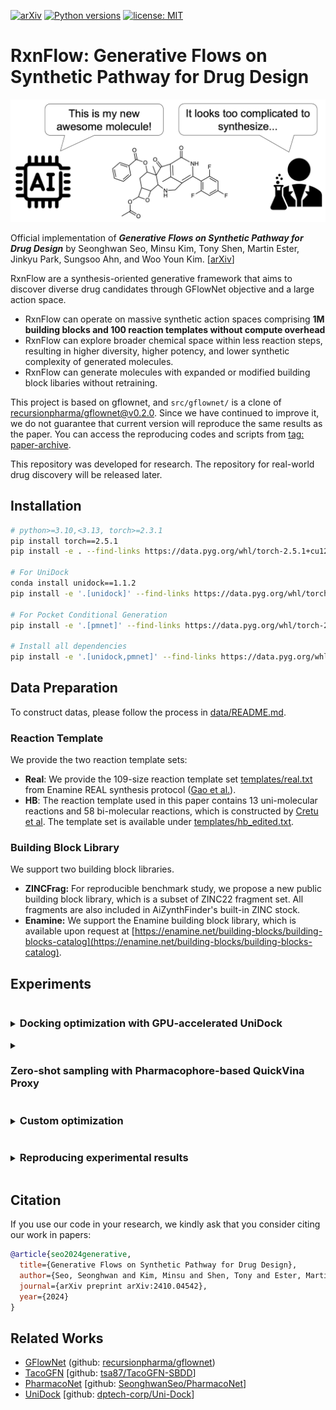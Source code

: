 [![arXiv](https://img.shields.io/badge/arXiv-1234.56789-b31b1b.svg)](https://arxiv.org/abs/2410.04542)
[![Python versions](https://img.shields.io/badge/Python-3.10%2B-blue)](https://www.python.org/downloads/)
[![license: MIT](https://img.shields.io/badge/License-MIT-purple.svg)](LICENSE)

# RxnFlow: Generative Flows on Synthetic Pathway for Drug Design

<img src="image/overview.png" width=600>

Official implementation of **_Generative Flows on Synthetic Pathway for Drug Design_** by Seonghwan Seo, Minsu Kim, Tony Shen, Martin Ester, Jinkyu Park, Sungsoo Ahn, and Woo Youn Kim. [[arXiv](https://arxiv.org/abs/2410.04542)]

RxnFlow are a synthesis-oriented generative framework that aims to discover diverse drug candidates through GFlowNet objective and a large action space.

- RxnFlow can operate on massive synthetic action spaces comprising **1M building blocks and 100 reaction templates without compute overhead**
- RxnFlow can explore broader chemical space within less reaction steps, resulting in higher diversity, higher potency, and lower synthetic complexity of generated molecules.
- RxnFlow can generate molecules with expanded or modified building block libaries without retraining.

This project is based on gflownet, and `src/gflownet/` is a clone of [recursionpharma/gflownet@v0.2.0](https://github@v0.2.0.com/recursionpharma/gflownet/tree/v0@v0.2.0.2@v0.2.0.0).
Since we have continued to improve it, we do not guarantee that current version will reproduce the same results as the paper.
You can access the reproducing codes and scripts from [tag: paper-archive](https://github.com/SeonghwanSeo/RxnFlow/tree/paper-archive).

This repository was developed for research.
The repository for real-world drug discovery will be released later.

## Installation

```bash
# python>=3.10,<3.13, torch>=2.3.1
pip install torch==2.5.1
pip install -e . --find-links https://data.pyg.org/whl/torch-2.5.1+cu121.html

# For UniDock
conda install unidock==1.1.2
pip install -e '.[unidock]' --find-links https://data.pyg.org/whl/torch-2.5.1+cu121.html

# For Pocket Conditional Generation
pip install -e '.[pmnet]' --find-links https://data.pyg.org/whl/torch-2.5.1+cu121.html

# Install all dependencies
pip install -e '.[unidock,pmnet]' --find-links https://data.pyg.org/whl/torch-2.5.1+cu121.html
```

## Data Preparation

To construct datas, please follow the process in [data/README.md](data/README.md).

### Reaction Template

We provide the two reaction template sets:

- **Real**: We provide the 109-size reaction template set [templates/real.txt](templates/real.txt) from Enamine REAL synthesis protocol ([Gao et al.](https://github.com/wenhao-gao/synformer)).
- **HB**: The reaction template used in this paper contains 13 uni-molecular reactions and 58 bi-molecular reactions, which is constructed by [Cretu et al](https://github.com/mirunacrt/synflownet). The template set is available under [templates/hb_edited.txt](template/hb_edited.txt).

### Building Block Library

We support two building block libraries.

- **ZINCFrag:** For reproducible benchmark study, we propose a new public building block library, which is a subset of ZINC22 fragment set. All fragments are also included in AiZynthFinder's built-in ZINC stock.
- **Enamine:** We support the Enamine building block library, which is available upon request at [https://enamine.net/building-blocks/building-blocks-catalog](https://enamine.net/building-blocks/building-blocks-catalog).

## Experiments

<details>
<summary><h3 style="display:inline-block"> Docking optimization with GPU-accelerated UniDock</h3></summary>

You can optimize the docking score with GPU-accelerated [UniDock](https://pubs.acs.org/doi/10.1021/acs.jctc.2c01145).

```bash
python scripts/opt_unidock.py -h
python scripts/opt_unidock.py \
  -p <Protein PDB path> \
  -c <Center X> <Center Y> <Center Z> \
  -l <Reference ligand, required if center is empty. > \
  -s <Size X> <Size Y> <Size Z> \
  -o <Output directory> \
  -n <Num Oracles (default: 1000)> \
  --filter <drugfilter; choice=(lipinski, veber, null); default: lipinski> \
  --batch_size <Num generations per oracle; default: 64> \
  --env_dir <Environment directory> \
  --subsampling_ratio <Subsample ratio; memory-variance trade-off; default: 0.01>
```

You can also perform multi-objective optimization ([Multi-objective GFlowNet](https://arxiv.org/abs/2210.12765)) for docking score and QED.

```bash
python scripts/opt_unidock_moo.py -h
python scripts/opt_unidock_moo.py \
  -p <Protein PDB path> \
  -c <Center X> <Center Y> <Center Z> \
  -l <Reference ligand, required if center is empty. > \
  -s <Size X> <Size Y> <Size Z> \
  -o <Output directory> \
  -n <Num Oracles (default: 1000)> \
  --batch_size <Num generations per oracle; default: 64> \
  --env_dir <Environment directory> \
  --subsampling_ratio <Subsample ratio; memory-variance trade-off; default: 0.01>
```

**Example (KRAS G12C mutation)**

- Use center coordinates

  ```bash
  python scripts/opt_unidock.py -p ./data/examples/6oim_protein.pdb -c 1.872 -8.260 -1.361 -o ./log/kras --filter veber
  ```

- Use center of the reference ligand

  ```bash
  python scripts/opt_unidock_moo.py -p ./data/examples/6oim_protein.pdb -l ./data/examples/6oim_ligand.pdb -o ./log/kras
  ```

</details>

<details>
<summary><h3 style="display:inline-block"> Zero-shot sampling with Pharmacophore-based QuickVina Proxy</h3></summary>

Sample high-affinity molecules. The QuickVina docking score is estimated by Proxy Model [[github](https://github.com/SeonghwanSeo/PharmacoNet/tree/main/src/pmnet_appl)].
To create dataset, please refer [data/](./data/)

The trained model will be updated soon.

- Training

  ```bash
  python scripts/train_pocket_conditional.py -h
  python scripts/train_pocket_conditional.py \
    --env_dir <Environment directory> \
    --subsampling_ratio <Subsample ratio; memory-variance trade-off; default: 0.01> \
  ```

- Sampling

  ```bash
  python scripts/sampling_zeroshot.py -h
  python scripts/sampling_zeroshot.py \
    -p <Protein PDB path> \
    -c <Center X> <Center Y> <Center Z> \
    -l <Reference ligand, required if center is empty. > \
    -o <Output path: `smi|csv`> \
    -n <Num samples (default: 100)> \
    --env_dir <Environment directory> \
    --model_path <Checkpoint path; default: None (auto-downloaded)> \
    --subsampling_ratio <Subsample ratio; memory-variance trade-off; default: 0.01> \
    --cuda
  ```

**Example (KRAS G12C mutation)**

- `csv` format: save molecules with their rewards (GPU is recommended)

  ```bash
  python scripts/sampling_zeroshot.py -o out.csv -p ./data/examples/6oim_protein.pdb -l ./data/examples/6oim_ligand.pdb --cuda
  ```

- `smi` format: save molecules only (CPU: 0.06s/mol, GPU: 0.04s/mol)

  ```bash
  python scripts/sampling_zeroshot.py -o out.smi -p ./data/examples/6oim_protein.pdb -c 1.872 -8.260 -1.361
  ```

</details>

<details>
<summary><h3 style="display:inline-block">Custom optimization</h3></summary>

If you want to train RxnFlow with your custom reward function, you can use the base classes from `rxnflow.base`. The reward should be **Non-negative**.

Example codes are provided in `./scripts/examples/`.

- Example (QED)

  ```python
  import torch
  from rdkit.Chem import Mol, QED
  from gflownet import ObjectProperties
  from rxnflow.base import RxnFlowTrainer, RxnFlowSampler, BaseTask

  class QEDTask(BaseTask):
      def compute_obj_properties(self, objs: list[Chem.Mol]) -> tuple[ObjectProperties, torch.Tensor]:
          fr = torch.tensor([QED.qed(mol) for mol in mols], dtype=torch.float)
          fr = fr.reshape(-1, 1) # reward dimension should be [Nobj, Nprop]
          is_valid_t = torch.ones((len(mols),), dtype=torch.bool)
          return ObjectProperties(fr), is_valid_t

  class QEDTrainer(RxnFlowTrainer):  # For online training
      def setup_task(self):
          self.task = QEDTask(self.cfg)

  class QEDSampler(RxnFlowSampler):  # Sampling with pre-trained GFlowNet
      def setup_task(self):
          self.task = QEDTask(self.cfg)
  ```

- Example (Multi-objective GFlowNets (MO-GFN))
  The example scripts will be provided soon!

  ```python
  import torch
  from rdkit.Chem import Mol as RDMol
  from gflownet import ObjectProperties
  from rxnflow.base import RxnFlowTrainer, RxnFlowSampler, BaseTask

  class MOGFNTask(BaseTask):
      is_moo=True
      def compute_obj_properties(self, objs: list[RDMol]) -> tuple[ObjectProperties, torch.Tensor]:
          fr1 = torch.tensor([reward1(mol) for mol in mols], dtype=torch.float)
          fr2 = torch.tensor([reward2(mol) for mol in mols], dtype=torch.float)
          fr = torch.stack([fr1, fr2], dim=-1)
          is_valid_t = torch.ones((len(mols),), dtype=torch.bool)
          return ObjectProperties(fr), is_valid_t

  class MOOTrainer(RxnFlowTrainer):  # For online training
      def set_default_hps(self, base: Config):
          super().set_default_hps(base)
          base.task.moo.objectives = ["obj1", "obj2"] # set the objective names

      def setup_task(self):
          self.task = MOGFNTask(self.cfg)

  class MOOSampler(RxnFlowSampler):  # Sampling with pre-trained GFlowNet
      def setup_task(self):
          self.task = MOGFNTask(self.cfg)
  ```

</details>

<details>
<summary><h3 style="display:inline-block">Reproducing experimental results</h3></summary>

The training/sampling scripts are provided in `experiments/`.

**_NOTE_**: Current version do not fully reproduce the paper result. Please switch to [tag: paper-archive](https://github.com/SeonghwanSeo/RxnFlow/tree/paper-archive).

</details>

## Citation

If you use our code in your research, we kindly ask that you consider citing our work in papers:

```bibtex
@article{seo2024generative,
  title={Generative Flows on Synthetic Pathway for Drug Design},
  author={Seo, Seonghwan and Kim, Minsu and Shen, Tony and Ester, Martin and Park, Jinkyoo and Ahn, Sungsoo and Kim, Woo Youn},
  journal={arXiv preprint arXiv:2410.04542},
  year={2024}
}
```

## Related Works

- [GFlowNet](https://arxiv.org/abs/2106.04399) (github: [recursionpharma/gflownet](https://github.com/recursionpharma/gflownet))
- [TacoGFN](https://arxiv.org/abs/2310.03223) [github: [tsa87/TacoGFN-SBDD](https://github.com/tsa87/TacoGFN-SBDD)]
- [PharmacoNet](https://arxiv.org/abs/2310.00681) [github: [SeonghwanSeo/PharmacoNet](https://github.com/SeonghwanSeo/PharmacoNet)]
- [UniDock](https://pubs.acs.org/doi/10.1021/acs.jctc.2c01145) [github: [dptech-corp/Uni-Dock](https://github.com/dptech-corp/Uni-Dock)]
